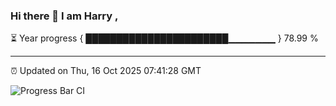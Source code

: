 ### Hi there 👋 I am Harry , 

⏳ Year progress { ███████████████████████▁▁▁▁▁▁▁ } 78.99 %

---

⏰ Updated on Thu, 16 Oct 2025 07:41:28 GMT

![Progress Bar CI](https://github.com/duykhang68/duykhang68/workflows/Progress%20Bar%20CI/badge.svg)
